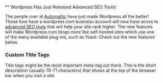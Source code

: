 ** Wordpress Has Just Released Advanced SEO Tools!

The people over at [Automattic](https://automattic.com/) have just made Wordpress all the better! Those how have a wordpress.com business account will now have acces to [advanced SEO tools](https://en.blog.wordpress.com/2016/10/03/attract-more-visitors-to-your-business-site-with-our-advanced-seo-tools/) that will help your site rank higher. The new features will make Wordpress.com blogs more like self-hosted sites which use one of the many available plug-ins, such as Yoast. Check out the new features below. 

### Custom Title Tags 

Title tags might be the most important meta-tag out there. This is the short description (usually 70-71 characters) that shows at the top of the browser bar when you visit a site. 


